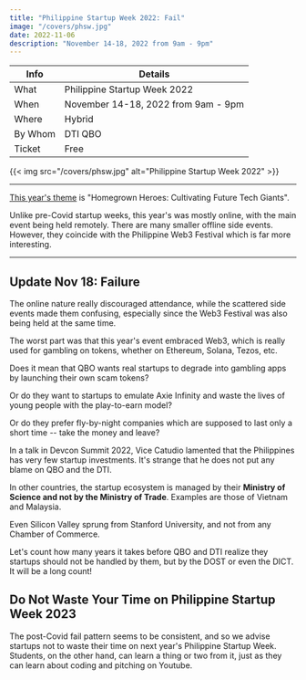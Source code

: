 ```yaml
---
title: "Philippine Startup Week 2022: Fail"
image: "/covers/phsw.jpg"
date: 2022-11-06
description: "November 14-18, 2022 from 9am - 9pm"
---
```



Info | Details 
--- | ---
What | Philippine Startup Week 2022
When | November 14-18, 2022 from 9am - 9pm
Where | Hybrid
By Whom | DTI QBO
Ticket | Free


{{< img src="/covers/phsw.jpg" alt="Philippine Startup Week 2022" >}}

---


[This year's theme](https://www.phstartupweek.com/) is "Homegrown Heroes: Cultivating Future Tech Giants". 

Unlike pre-Covid startup weeks, this year's was mostly online, with the main event being held remotely. There are many smaller offline side events. However, they coincide with the Philippine Web3 Festival which is far more interesting. 

---

## Update Nov 18: Failure 

The online nature really discouraged attendance, while the scattered side events made them confusing, especially since the Web3 Festival was also being held at the same time. 

The worst part was that this year's event embraced Web3, which is really used for gambling on tokens, whether on Ethereum, Solana, Tezos, etc.

Does it mean that QBO wants real startups to degrade into gambling apps by launching their own scam tokens? 

Or do they want to startups to emulate Axie Infinity and waste the lives of young people with the play-to-earn model?

Or do they prefer fly-by-night companies which are supposed to last only a short time -- take the money and leave?

In a talk in Devcon Summit 2022, Vice Catudio lamented that the Philippines has very few startup investments. It's strange that he does not put any blame on QBO and the DTI. 

In other countries, the startup ecosystem is managed by their **Ministry of Science and not by the Ministry of Trade**. Examples are those of Vietnam and Malaysia.

Even Silicon Valley sprung from Stanford University, and not from any Chamber of Commerce. 

Let's count how many years it takes before QBO and DTI realize they startups should not be handled by them, but by the DOST or even the DICT. It will be a long count!


## Do Not Waste Your Time on Philippine Startup Week 2023

The post-Covid fail pattern seems to be consistent, and so we advise startups not to waste their time on next year's Philippine Startup Week. Students, on the other hand, can learn a thing or two from it, just as they can learn about coding and pitching on Youtube. 
